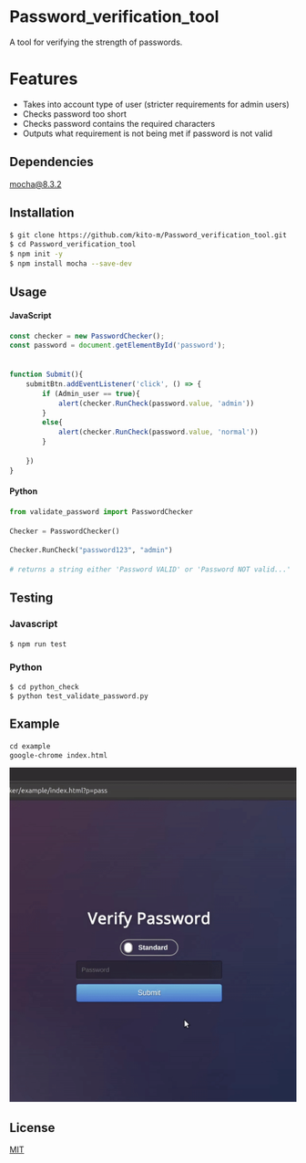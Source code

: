 # Password_verification_tool

A tool for verifying the strength of passwords.

# Features

* Takes into account type of user (stricter requirements for admin users)
* Checks password too short
* Checks password contains the required characters
* Outputs what requirement is not being met if password is not valid

## Dependencies

mocha@8.3.2

## Installation


```bash
$ git clone https://github.com/kito-m/Password_verification_tool.git
$ cd Password_verification_tool
$ npm init -y
$ npm install mocha --save-dev
```

## Usage

#### JavaScript

```JavaScript
const checker = new PasswordChecker();
const password = document.getElementById('password');


function Submit(){
    submitBtn.addEventListener('click', () => {
        if (Admin_user == true){
            alert(checker.RunCheck(password.value, 'admin'))
        }
        else{
            alert(checker.RunCheck(password.value, 'normal'))
        }

    })
}
```
#### Python
```Python
from validate_password import PasswordChecker

Checker = PasswordChecker()

Checker.RunCheck("password123", "admin")

# returns a string either 'Password VALID' or 'Password NOT valid...'

```
## Testing
### Javascript
```
$ npm run test
```
### Python
```
$ cd python_check
$ python test_validate_password.py
```

## Example

```
cd example 
google-chrome index.html
```

![ Alt text](passCheck.gif) [](passCheck.gif)

## License
[MIT](https://choosealicense.com/licenses/mit/)
